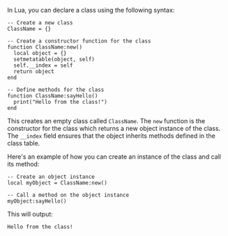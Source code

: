 In Lua, you can declare a class using the following syntax:

```
-- Create a new class
ClassName = {}

-- Create a constructor function for the class
function ClassName:new()
  local object = {}
  setmetatable(object, self)
  self.__index = self
  return object
end

-- Define methods for the class
function ClassName:sayHello()
  print("Hello from the class!")
end
```
This creates an empty class called `ClassName`. The `new` function is the constructor for the class which returns a new object instance of the class. The `__index` field ensures that the object inherits methods defined in the class table.

Here's an example of how you can create an instance of the class and call its method:

```
-- Create an object instance
local myObject = ClassName:new()

-- Call a method on the object instance
myObject:sayHello()
```

This will output:

```
Hello from the class!
```